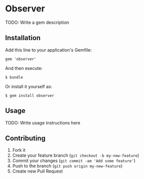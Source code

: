# Observer

TODO: Write a gem description

## Installation

Add this line to your application's Gemfile:

    gem 'observer'

And then execute:

    $ bundle

Or install it yourself as:

    $ gem install observer

## Usage

TODO: Write usage instructions here

## Contributing

1. Fork it
2. Create your feature branch (`git checkout -b my-new-feature`)
3. Commit your changes (`git commit -am 'Add some feature'`)
4. Push to the branch (`git push origin my-new-feature`)
5. Create new Pull Request
